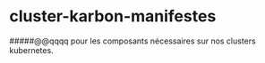 # cluster-karbon-manifestes

#####@@qqqq
pour les composants nécessaires sur nos clusters kubernetes.
